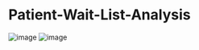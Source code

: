 # Patient-Wait-List-Analysis
![image](https://github.com/charliethomasct82/Patient-Wait-List-Analysis/assets/93368865/287e3262-4a3b-4c61-8861-de8b95435db6)
![image](https://github.com/charliethomasct82/Patient-Wait-List-Analysis/assets/93368865/a256f1b3-743b-40a9-b04d-6393608e754b)











